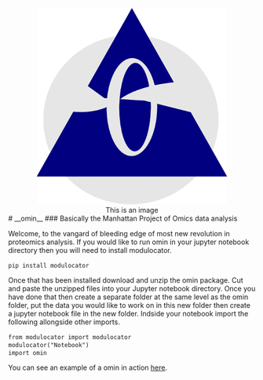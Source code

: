 
<center><img src="https://github.com/dmpio/omin/blob/master/images/logo.png" alt="logo"></center>
<center>This is an image</center>
# __omin__
### Basically the Manhattan Project of Omics data analysis

 Welcome, to the vangard of bleeding edge of most new revolution in proteomics analysis.
If you would like to run omin in your jupyter notebook directory then you will need to install modulocator.
```
pip install modulocator
```
Once that has been installed download and unzip the omin package. Cut and paste the unzipped files into your Jupyter notebook directory. Once you have done that then create a separate folder at the same level as the omin folder, put the data you would like to work on in this new folder then create a jupyter notebook file in the new folder. Indside your notebook import the following allongside other imports.

```
from modulocator import modulocator
modulocator("Notebook")
import omin
```

 You can see an example of a omin in action [here](https://github.com/dmpio/StandardOut/blob/master/Development_of_standard_out.ipynb).
